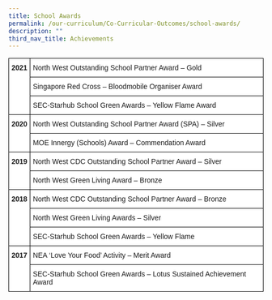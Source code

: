```yaml
---
title: School Awards
permalink: /our-curriculum/Co-Curricular-Outcomes/school-awards/
description: ""
third_nav_title: Achievements
---
```

<style type="text/css">
.tg  {border-collapse:collapse;border-spacing:0;}
.tg td{border-color:black;border-style:solid;border-width:1px;font-family:Arial, sans-serif;font-size:14px;
  overflow:hidden;padding:10px 5px;word-break:normal;}
.tg th{border-color:black;border-style:solid;border-width:1px;font-family:Arial, sans-serif;font-size:14px;
  font-weight:normal;overflow:hidden;padding:10px 5px;word-break:normal;}
.tg .tg-dgl5{background-color:#FFF;font-weight:bold;text-align:left;vertical-align:top}
.tg .tg-ktyi{background-color:#FFF;text-align:left;vertical-align:top}
</style>
<table class="tg">
<thead>
  <tr>
    <th class="tg-dgl5" rowspan="3"><span style="font-weight:700;background-color:transparent">2021</span></th>
    <th class="tg-ktyi"><span style="background-color:transparent">North West Outstanding School Partner Award – Gold</span></th>
  </tr>
  <tr>
    <th class="tg-ktyi"><span style="background-color:transparent">Singapore Red Cross – Bloodmobile Organiser Award </span></th>
  </tr>
  <tr>
    <th class="tg-ktyi"><span style="background-color:transparent">SEC-Starhub School Green Awards – Yellow Flame Award</span></th>
  </tr>
</thead>
<tbody>
  <tr>
    <td class="tg-dgl5" rowspan="2"><span style="font-weight:700;background-color:transparent">2020</span></td>
    <td class="tg-ktyi"><span style="background-color:transparent">North West Outstanding School Partner Award (SPA) – Silver</span></td>
  </tr>
  <tr>
    <td class="tg-ktyi"><span style="background-color:transparent">MOE Innergy (Schools) Award – Commendation Award</span></td>
  </tr>
  <tr>
    <td class="tg-dgl5" rowspan="2"><span style="font-weight:700;background-color:transparent">2019</span></td>
    <td class="tg-ktyi"><span style="background-color:transparent">North West CDC Outstanding School Partner Award – Silver</span></td>
  </tr>
  <tr>
    <td class="tg-ktyi"><span style="background-color:transparent">North West Green Living Award – Bronze</span></td>
  </tr>
  <tr>
    <td class="tg-dgl5" rowspan="3"><span style="font-weight:700;background-color:transparent">2018</span></td>
    <td class="tg-ktyi"><span style="background-color:transparent">North West CDC Outstanding School Partner Award – Bronze</span></td>
  </tr>
  <tr>
    <td class="tg-ktyi"><span style="background-color:transparent">North West Green Living Awards – Silver</span></td>
  </tr>
  <tr>
    <td class="tg-ktyi"><span style="background-color:transparent">SEC-Starhub School Green Awards – Yellow Flame</span></td>
  </tr>
  <tr>
    <td class="tg-dgl5" rowspan="2"><span style="font-weight:700;background-color:transparent">2017</span></td>
    <td class="tg-ktyi"><span style="background-color:transparent">NEA ‘Love Your Food’ Activity – Merit Award</span></td>
  </tr>
  <tr>
    <td class="tg-ktyi"><span style="background-color:transparent">SEC-Starhub School Green Awards – Lotus Sustained Achievement Award</span></td>
  </tr>
	<tr>
</tbody>
</table>